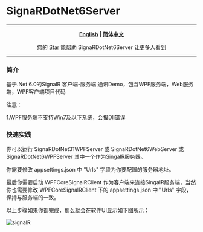 # SignaRDotNet6Server

---

<div align="center">
<strong><a href="README.md">English</a> | <a href="README.zh-CN.md">简体中文</a></strong>
</div>
<div align="center">
<p> 您的 <a href="https://github.com/LuGuangguang/SignaRDotNet6Server">Star</a> 能帮助 SignaRDotNet6Server 让更多人看到 </p>
</div>

---

### 简介
基于.Net 6.0的SignalR 客户端-服务端 通讯Demo，包含WPF服务端，Web服务端，WPF客户端项目代码

注意：

1.WPF服务端不支持Win7及以下系统，会报Dll错误

### 快速实践

你可以运行  SignaRDotNet31WPFServer 或 SignaRDotNet6WebServer 或 SignaRDotNet6WPFServer 其中一个作为SingalR服务器。

你需要修改 appsettings.json 中 "Urls" 字段为你要配置的服务器地址。

最后你需要启动 WPFCoreSignalRClient 作为客户端来连接SingalR服务端，当然你也需要修改 WPFCoreSignalRClient 下的 appsettings.json 中 "Urls" 字段，保持与服务端的一致。

以上步骤如果你都完成，那么就会在软件UI显示如下图所示：

![signalR](https://user-images.githubusercontent.com/34500722/142980678-be5b3b40-35d8-4efc-95a8-f7c21a173778.png)

